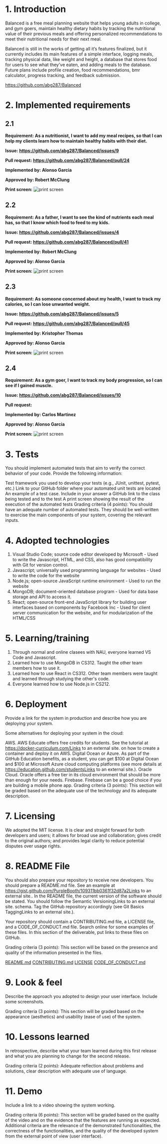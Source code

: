 # 1. Introduction

Balanced is a free meal planning website that helps young adults in college, and gym goers, maintain healthy dietary habits by tracking the nutritional value of their previous meals and offering personalized recommendations to meet their nutritional needs for their next meal.

Balanced is still in the works of getting all it’s features finalized, but it currently includes its main features of a simple interface, logging meals, tracking physical data, like weight and height, a database that stores food for users to see what they’ve eaten, and adding meals to the database. Future plans include profile creation, food recommendations, bmr calculator, progress tracking, and feedback submission.

https://github.com/abg287/Balanced

# 2. Implemented requirements

## 2.1

**Requirement: As a nutritionist, I want to add my meal recipes, so that I can help my clients learn how to maintain healthy habits with their diet.**

**Issue: https://github.com/abg287/Balanced/issues/9**

**Pull request: https://github.com/abg287/Balanced/pull/24**

**Implemented by: Alonso Garcia**

**Approved by: Robert McClung**

**Print screen:** ![print screen](./images/AddFood.png)

## 2.2

**Requirement: As a father, I want to see the kind of nutrients each meal has, so that I know which food to feed to my kids.**

**Issue: https://github.com/abg287/Balanced/issues/4**

**Pull request: https://github.com/abg287/Balanced/pull/41**

**Implemented by: Robert McClung**

**Approved by: Alonso Garcia**

**Print screen:** ![print screen](./images/NutritionalData.png)

## 2.3

**Requirement: As someone concerned about my health, I want to track my calories, so I can lose unwanted weight.**

**Issue: https://github.com/abg287/Balanced/issues/5**

**Pull request: https://github.com/abg287/Balanced/pull/45**

**Implemented by: Kristopher Thomas**

**Approved by: Alonso Garcia**

**Print screen:** ![print screen]()

## 2.4

**Requirement: As a gym goer, I want to track my body progression, so I can see if I gained muscle.**

**Issue: https://github.com/abg287/Balanced/issues/10**

**Pull request:**

**Implemented by: Carlos Martinez**

**Approved by: Alonso Garcia**

**Print screen:** ![print screen]()

# 3. Tests

You should implement automated tests that aim to verify the correct behavior of your code. Provide the following information:

Test framework you used to develop your tests (e.g., JUnit, unittest, pytest, etc.)
Link to your GitHub folder where your automated unit tests are located
An example of a test case. Include in your answer a GitHub link to the class being tested and to the test
A print screen showing the result of the execution of the automated tests
Grading criteria (4 points): You should have an adequate number of automated tests. They should be well-written to exercise the main components of your system, covering the relevant inputs.

# 4. Adopted technologies

1. Visual Studio Code; source code editor developed by Microsoft - Used to write the Javascript, HTML, and CSS, also has good compatibility with Git for version control.
2. Javascript; universally used programming language for websites - Used to write the code for the website
3. Node.js; open-source JavaScript runtime environment - Used to run the website
4. MongoDB; document-oriented database program - Used for data base storage and API to access it.
5. React; open-source front-end JavaScript library for building user interfaces based on components by Facebook Inc - Used for client server communication for the website, and for modularization of the HTML/CSS

# 5. Learning/training

1. Through normal and online clasees with NAU, everyone learned VS Code and Javascript.
2. Learned how to use MongoDB in CS312. Taught the other team members how to use it.
3. Learned how to use React in CS312. Other team members were taught and learned through studying the other's code.
4. Everyone learned how to use Node.js in CS212. 

# 6. Deployment

Provide a link for the system in production and describe how you are deploying your system. 

Some alternatives for deploying your system in the cloud: 

AWS. AWS Educate offers free credits for students. See the tutorial at https://docker-curriculum.com/Links to an external site. on how to create a container and deploy it on AWS. 
Digital Ocean or Azure. As part of the GitHub Education benefits, as a student, you can get $100 at Digital Ocean and $100 at Microsoft Azure cloud computing platforms (see more details at https://education.github.com/studentsLinks to an external site.).
Oracle Cloud. Oracle offers a free tier in its cloud environment that should be more than enough for your needs.
Firebase. Firebase can be a good choice if you are building a mobile phone app. 
 Grading criteria (3 points): This section will be graded based on the adequate use of the technology and its adequate description. 

# 7. Licensing

We adopted the MIT license. It is clear and straight forward for both developers and users; it allows for broad use and collaboration; gives credit to the original authors; and provides legal clarity to reduce potential disputes over usage rights.

# 8. README File

You should also prepare your repository to receive new developers. You should prepare a README.md file. See an example at https://gist.github.com/PurpleBooth/109311bb0361f32d87a2Links to an external site.. In the README file, the current version of the software should be stated. You should follow the Semantic VersioningLinks to an external site. schema. Tag the GitHub repository accordingly (see Git Basics TaggingLinks to an external site.). 

Your repository should contain a CONTRIBUTING.md file, a LICENSE file, and a CODE_OF_CONDUCT.md file. Search online for some examples of these files. In this section of the deliverable, put links to these files on GitHub.

Grading criteria (3 points): This section will be based on the presence and quality of the information presented in the files.

[README.md](https://github.com/abg287/Balanced/blob/deliverables/README.md)
[CONTRIBUTING.md](https://github.com/abg287/Balanced/blob/deliverables/CONTRIBUTING.md)
[LICENSE](https://github.com/abg287/Balanced/blob/deliverables/LICENSE)
[CODE_OF_CONDUCT.md](https://github.com/abg287/Balanced/blob/deliverables/CODE_OF_CONDUCT.md)

# 9. Look & feel

Describe the approach you adopted to design your user interface. Include some screenshots.

Grading criteria (3 points): This section will be graded based on the appearance (aesthetics) and usability (ease of use) of the system.

# 10. Lessons learned

In retrospective, describe what your team learned during this first release and what you are planning to change for the second release. 

Grading criteria (2 points): Adequate reflection about problems and solutions, clear description with adequate use of language. 

# 11. Demo

Include a link to a video showing the system working.

Grading criteria (6 points): This section will be graded based on the quality of the video and on the evidence that the features are running as expected. Additional criteria are the relevance of the demonstrated functionalities, the correctness of the functionalities, and the quality of the developed system from the external point of view (user interface).

